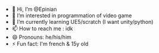 - 👋 Hi, I’m @Epinian
- 👀 I’m interested in programmation of video game 
- 🌱 I’m currently learning UE5/scratch (I want unity/python)
- 📫 How to reach me : idk
- 😄 Pronouns: he/his/him
- ⚡ Fun fact: I'm french & 15y old

<!---
Epinian is a ✨ special ✨ repository because its `README.md` (this file) appears on your GitHub profile.
You can click the Preview link to take a look at your changes.
--->
